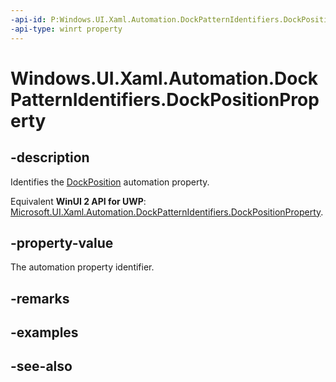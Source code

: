 ```yaml
---
-api-id: P:Windows.UI.Xaml.Automation.DockPatternIdentifiers.DockPositionProperty
-api-type: winrt property
---
```


<!-- Property syntax
public Windows.UI.Xaml.Automation.AutomationProperty DockPositionProperty { get; }
-->

# Windows.UI.Xaml.Automation.DockPatternIdentifiers.DockPositionProperty

## -description
Identifies the [DockPosition](../windows.ui.xaml.automation.provider/idockprovider_dockposition.md) automation property.

Equivalent **WinUI 2 API for UWP**: [Microsoft.UI.Xaml.Automation.DockPatternIdentifiers.DockPositionProperty](/windows/winui/api/microsoft.ui.xaml.automation.dockpatternidentifiers.dockpositionproperty).

## -property-value
The automation property identifier.

## -remarks

## -examples

## -see-also
